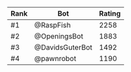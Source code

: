 Rank|Bot|Rating
---|---|---
#1|@RaspFish|2258
#2|@OpeningsBot|1883
#3|@DavidsGuterBot|1492
#4|@pawnrobot|1190
